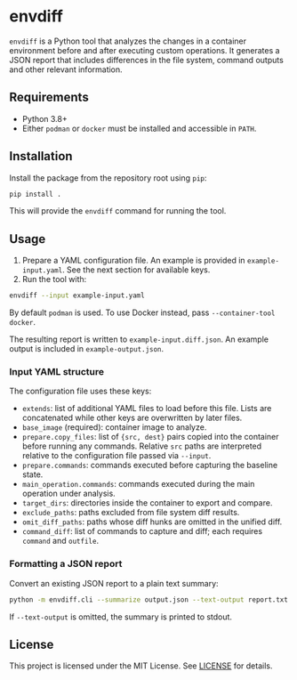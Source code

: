 # envdiff

`envdiff` is a Python tool that analyzes the changes in a container environment before and after executing custom operations. It generates a JSON report that includes differences in the file system, command outputs and other relevant information.

## Requirements

- Python 3.8+
- Either `podman` or `docker` must be installed and accessible in `PATH`.

## Installation

Install the package from the repository root using `pip`:

```bash
pip install .
```

This will provide the `envdiff` command for running the tool.

## Usage

1. Prepare a YAML configuration file. An example is provided in `example-input.yaml`. See the next section for available keys.
2. Run the tool with:

```bash
envdiff --input example-input.yaml
```

By default `podman` is used. To use Docker instead, pass `--container-tool docker`.

The resulting report is written to `example-input.diff.json`. An example output is included in `example-output.json`.
### Input YAML structure
The configuration file uses these keys:
- `extends`: list of additional YAML files to load before this file. Lists are
  concatenated while other keys are overwritten by later files.
- `base_image` (required): container image to analyze.
- `prepare.copy_files`: list of `{src, dest}` pairs copied into the container before running any commands. Relative `src` paths are interpreted relative to the configuration file passed via `--input`.
- `prepare.commands`: commands executed before capturing the baseline state.
- `main_operation.commands`: commands executed during the main operation under analysis.
- `target_dirs`: directories inside the container to export and compare.
- `exclude_paths`: paths excluded from file system diff results.
- `omit_diff_paths`: paths whose diff hunks are omitted in the unified diff.
- `command_diff`: list of commands to capture and diff; each requires `command` and `outfile`.


### Formatting a JSON report

Convert an existing JSON report to a plain text summary:

```bash
python -m envdiff.cli --summarize output.json --text-output report.txt
```

If `--text-output` is omitted, the summary is printed to stdout.

## License

This project is licensed under the MIT License. See [LICENSE](LICENSE) for details.
